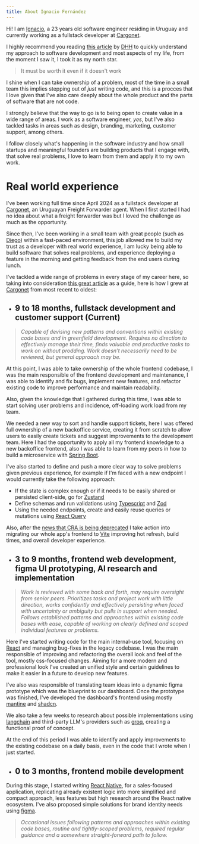 ```yaml
---
title: About Ignacio Fernández
---
```


Hi! I am [Ignacio](https://www.linkedin.com/in/ignaciofern%C3%A1ndez/), a 23 years old software engineer residing in Uruguay and currently working as a fullstack developer at [Cargonet](https://www.linkedin.com/company/austral-cargo/posts/?feedView=all).

I highly recommend you reading [this article](https://world.hey.com/dhh/it-must-be-worth-it-even-if-it-doesn-t-work-1e7f49fc) by [DHH](https://world.hey.com/dhh) to quickly understand my approach to software development and most aspects of my life, from the moment I saw it, I took it as my north star.

> It must be worth it even if it doesn't work

I shine when I can take ownership of a problem, most of the time in a small team this implies stepping out of _just_ writing code, and this is a procces that I love given that I've also care deeply about the whole product and the parts of software that are not code.

I strongly believe that the way to go is to being open to create value in a wide range of areas. I work as  a software engineer, _yes_, but I've also tackled tasks in areas such as design, branding, marketing, customer support, among others.

I follow closely what's happening in the software industry and how small startups and meaningful founders are building products that I engage with, that solve real problems, I love to learn from them and apply it to my own work.

# Real world experience

I've been working full time since April 2024 as a fullstack developer at [Cargonet](https://www.linkedin.com/company/austral-cargo/posts/?feedView=all), an Uruguayan Freight
Forwarder agent. When I first started I had no idea about what a freight forwarder was but I loved the challenge as much as the opportunity.

Since then, I've been working in a small team with great people (such as [Diego](https://www.linkedin.com/in/diego-villalba-da/)) within a fast-paced environment, this job allowed me to build my trust as a developer with real world experience, I
am lucky being able to build software that solves real problems, and experience deploying a feature in the morning and getting feedback from the end users during lunch.

I've tackled a wide range of problems in every stage of my career here, so taking into consideration [this great article](https://basecamp.com/handbook/titles-for-programmers) as a
guide, here is how I grew at [Cargonet](https://www.linkedin.com/company/austral-cargo/posts/?feedView=all) from most recent to oldest:

- ## 9 to 18 months, fullstack development and customer support (Current)
> _Capable of devising new patterns and conventions within existing code bases and in greenfield development. Requires no direction to effectively manage their time, finds valuable and productive tasks to work on without prodding. Work doesn’t necessarily need to be reviewed, but general approach may be._


At this point, I was able to take ownership of the whole frontend codebase, I was the main responsible of the frontend development and maintenance, I was able to
identify and fix bugs, implement new features, and refactor existing code to improve performance and maintain readability.

Also, given the knowledge that I gathered during this time, I was able to start solving user problems and incidence, off-loading work load from my
team. 

We needed a new way to sort and handle support tickets, here I was offered full ownership of a new backoffice service, creating it from scratch to allow users to easily create tickets and
suggest improvements to the development team.
Here I had the opportunity to apply all my frontend knowledge to a new backoffice frontend, also I was able to learn from my peers in how to build a microservice
with [Spring Boot](https://spring.io/projects/spring-boot).

I've also started to define and push a more clear way to solve problems given previous experience, for example if I'm faced with a new endpoint I would currently take the following
approach:

- If the state is complex enough or if it needs to be easily shared or persisted client-side, go for [Zustand](https://zustand-demo.pmnd.rs/)
- Define schemas and run validations using [Typescript](https://www.typescriptlang.org/) and [Zod](https://zod.dev/)
- Using the needed endpoints, create and easily reuse queries or mutations using [React Query](https://tanstack.com/query/latest)

Also, after the [news that CRA is being deprecated](https://react.dev/blog/2025/02/14/sunsetting-create-react-app) I take action into migrating our whole app's frontend
to [Vite](https://vite.dev/) improving hot refresh, build times, and overall developer experience.

- ## 3 to 9 months, frontend web development, figma UI prototyping, AI research and implementation
> _Work is reviewed with some back and forth, may require oversight from senior peers. Prioritizes tasks and project work with little direction, works confidently and effectively persisting when faced with uncertainty or ambiguity but pulls in support when needed. Follows established patterns and approaches within existing code bases with ease, capable of working on clearly defined and scoped individual features or problems._ 

Here I've started writing code for the main internal-use tool, focusing on [React](https://react.dev/) and managing bug-fixes in the legacy codebase. I was the main responsible of
improving and
refactoring the overall look
and feel of the tool, mostly css-focused changes. Aiming for a more modern and professional look I've created an unified style and certain guidelines to make it easier in a future
to develop new features.

I've also was responsible of translating team ideas into a dynamic figma prototype which was the blueprint to our dashboard. Once the prototype was finished, I've developed the
dashboard's frontend using mostly [mantine](https://mantine.dev/) and [shadcn](https://ui.shadcn.com/charts/area).

We also take a few weeks to research about possible implementations using [langchain](https://www.langchain.com/) and third-party LLM's providers such as [groq](https://groq.com/),
creating a functional proof of concept.

At the end of this period I was able to identify and apply improvements to the existing codebase on a daily basis, even in the code that I wrote when I just started.

- ## 0 to 3 months, frontend mobile development

During this stage, I started writing [React Native](https://reactnative.dev/), for a sales-focused application, replicating already existent logic into more
simplified and compact approach, less features but high research around the React native ecosystem. I've also proposed simple solutions for brand identity needs using [figma](https://figma.com).

> _Occasional issues following patterns and approaches within existing code bases, routine and tightly-scoped problems, required regular guidance and a somewhere straight-forward path to follow._




